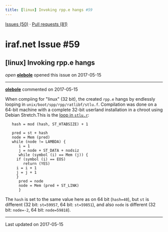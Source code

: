 ```yaml
---
title: [linux] Invoking rpp.e hangs #59
---
```


[Issues (50)](https://iraf-community.github.io/iraf-v216/issues) · [Pull requests (81)](https://iraf-community.github.io/iraf-v216/issues/pulls)

# iraf.net Issue #59
## [linux] Invoking rpp.e hangs
*open* **[olebole](https://github.com/olebole)** opened this issue on 2017-05-15

- - - -

**[olebole](https://github.com/olebole)** commented on 2017-05-15

When compiing for "linux" (32 bit), the created `rpp.e` hangs by endlessly looping in `unix/boot/spp/rpp/ratlibf/stlu.f`. Compilation was done on a 64-bit machine with a complete 32-bit userland installation in a chroot using Debian Stretch.This is the [loop in `stlu.r`](https://github.com/iraf-community/iraf/blob/9590f45760a4791f3305407fb51c87f1282b32be/unix/boot/spp/rpp/ratlibr/stlu.r#L22-L33):  
```  
   hash = mod (hash, ST_HTABSIZE) + 1  
  
   pred = st + hash  
   node = Mem (pred)  
   while (node != LAMBDA) {  
      i = 1  
      j = node + ST_DATA + nodsiz  
      while (symbol (i) == Mem (j)) {  
	 if (symbol (i) == EOS)  
	    return (YES)  
	 i = i + 1  
	 j = j + 1  
	 }  
      pred = node  
      node = Mem (pred + ST_LINK)  
      }  
```  
The `hash`  is set to the same value here as on 64 bit (`hash=40`), but `st` is different (32 bit: `st=59957`, 64 bit: `st=59851`), and also `node` is different (32 bit: `node=-2`, 64 bit: `node=59818`).

- - - -

Last updated on 2017-05-15
